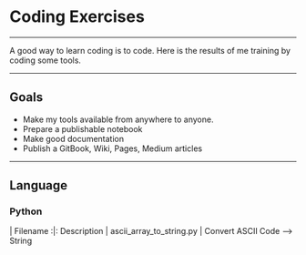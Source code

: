 # Coding Exercises

---

A good way to learn coding is to code.
Here is the results of me training by coding some tools. 

---

## Goals

- Make my tools available from anywhere to anyone.
- Prepare a publishable notebook
- Make good documentation
- Publish a GitBook, Wiki, Pages, Medium articles

---

## Language

### Python

|        Filename           :|:      Description                |
ascii_array_to_string.py     |  Convert ASCII Code --> String